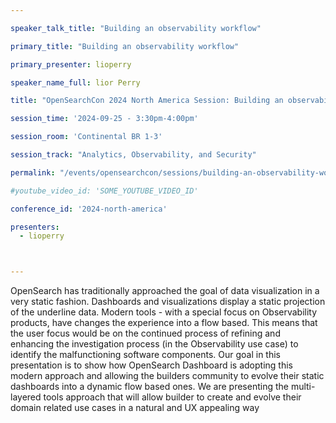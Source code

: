 ```yaml
---

speaker_talk_title: "Building an observability workflow"

primary_title: "Building an observability workflow"

primary_presenter: lioperry

speaker_name_full: lior Perry

title: "OpenSearchCon 2024 North America Session: Building an observability workflow"

session_time: '2024-09-25 - 3:30pm-4:00pm' 

session_room: 'Continental BR 1-3' 

session_track: "Analytics, Observability, and Security"

permalink: "/events/opensearchcon/sessions/building-an-observability-workflow.html"

#youtube_video_id: 'SOME_YOUTUBE_VIDEO_ID' 

conference_id: '2024-north-america' 

presenters: 
  - lioperry 



---
```

OpenSearch has traditionally approached the goal of data visualization in a very static fashion. Dashboards and visualizations display a static projection of the underline data.
Modern tools - with a special focus on Observability products, have changes the experience into a flow based.
This means that the user focus would be on the continued process of refining and enhancing the investigation process (in the Observability use case) to identify the malfunctioning software components.
Our goal in this presentation is to show how OpenSearch Dashboard is adopting this modern approach and allowing the builders community to evolve their static dashboards into a dynamic flow based ones. 
We are presenting the multi-layered tools approach that will allow builder to create and evolve their domain related use cases in a natural and UX appealing way 

